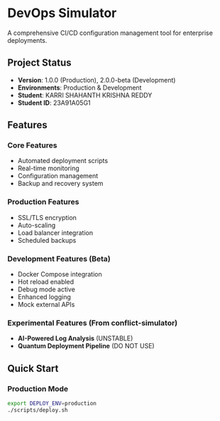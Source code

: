 # DevOps Simulator

A comprehensive CI/CD configuration management tool for enterprise deployments.

## Project Status
- **Version**: 1.0.0 (Production), 2.0.0-beta (Development)
- **Environments**: Production & Development
- **Student**: KARRI SHAHANTH KRISHNA REDDY  
- **Student ID**: 23A91A05G1              

## Features

### Core Features
- Automated deployment scripts
- Real-time monitoring
- Configuration management
- Backup and recovery system

### Production Features
- SSL/TLS encryption
- Auto-scaling
- Load balancer integration
- Scheduled backups

### Development Features (Beta)
- Docker Compose integration
- Hot reload enabled
- Debug mode active
- Enhanced logging
- Mock external APIs

### Experimental Features (From conflict-simulator)
- **AI-Powered Log Analysis** (UNSTABLE)
- **Quantum Deployment Pipeline** (DO NOT USE)

## Quick Start

### Production Mode
```bash
export DEPLOY_ENV=production
./scripts/deploy.sh